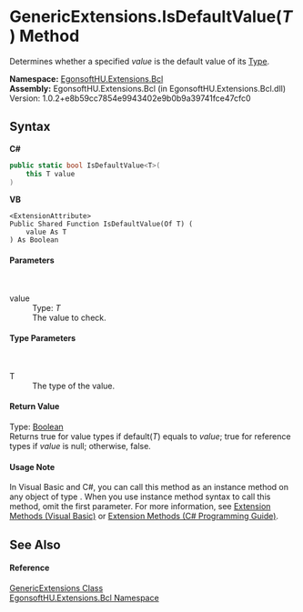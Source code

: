 # GenericExtensions.IsDefaultValue(*T*) Method 
 

Determines whether a specified *value* is the default value of its <a href="https://docs.microsoft.com/dotnet/api/system.type" target="_blank" rel="noopener noreferrer">Type</a>.

**Namespace:**&nbsp;<a href="N_EgonsoftHU_Extensions_Bcl.md">EgonsoftHU.Extensions.Bcl</a><br />**Assembly:**&nbsp;EgonsoftHU.Extensions.Bcl (in EgonsoftHU.Extensions.Bcl.dll) Version: 1.0.2+e8b59cc7854e9943402e9b0b9a39741fce47cfc0

## Syntax

**C#**<br />
``` C#
public static bool IsDefaultValue<T>(
	this T value
)

```

**VB**<br />
``` VB
<ExtensionAttribute>
Public Shared Function IsDefaultValue(Of T) ( 
	value As T
) As Boolean
```


#### Parameters
&nbsp;<dl><dt>value</dt><dd>Type: *T*<br />The value to check.</dd></dl>

#### Type Parameters
&nbsp;<dl><dt>T</dt><dd>The type of the value.</dd></dl>

#### Return Value
Type: <a href="https://docs.microsoft.com/dotnet/api/system.boolean" target="_blank" rel="noopener noreferrer">Boolean</a><br />Returns true for value types if default(*T*) equals to *value*; true for reference types if *value* is null; otherwise, false.

#### Usage Note
In Visual Basic and C#, you can call this method as an instance method on any object of type . When you use instance method syntax to call this method, omit the first parameter. For more information, see <a href="https://docs.microsoft.com/dotnet/visual-basic/programming-guide/language-features/procedures/extension-methods" target="_blank" rel="noopener noreferrer">Extension Methods (Visual Basic)</a> or <a href="https://docs.microsoft.com/dotnet/csharp/programming-guide/classes-and-structs/extension-methods" target="_blank" rel="noopener noreferrer">Extension Methods (C# Programming Guide)</a>.

## See Also


#### Reference
<a href="T_EgonsoftHU_Extensions_Bcl_GenericExtensions.md">GenericExtensions Class</a><br /><a href="N_EgonsoftHU_Extensions_Bcl.md">EgonsoftHU.Extensions.Bcl Namespace</a><br />